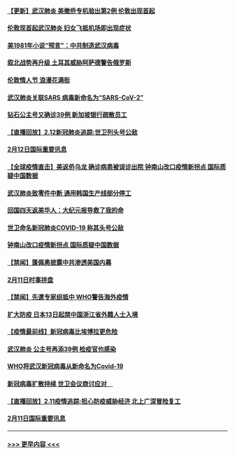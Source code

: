 #### [【更新】武汉肺炎 美撤侨专机验出第2例 伦敦出现首起](../pages/prog202/a102770740.md?t=02131111) 
#### [伦敦现首起武汉肺炎 妇女飞抵机场即出现症状](../pages/prog202/a102776031.md?t=02131111) 
#### [美1981年小说“预言”：中共制造武汉病毒](../pages/prog202/a102775980.md?t=02131111) 
#### [叙北战势再升级 土耳其威胁阿萨德警告俄罗斯](../pages/prog202/a102775904.md?t=02131111) 
#### [伦敦情人节 浪漫花满街](../pages/prog202/a102775786.md?t=02131111) 
#### [武汉肺炎关联SARS 病毒新命名为“SARS-CoV-2”](../pages/prog202/a102775719.md?t=02131111) 
#### [钻石公主号又确诊39例 新加坡银行疏散员工](../pages/prog202/a102775691.md?t=02131111) 
#### [【直播回放】2.12新冠肺炎追踪:世卫列头号公敌](../pages/prog202/a102775541.md?t=02131111) 
#### [2月12日国际重要讯息](../pages/prog202/a102775437.md?t=02131111) 
#### [【全球疫情直击】美返侨乌龙 确诊病患被误诊出院 钟南山改口疫情新拐点 国际质疑中国数据](../pages/prog202/a102775378.md?t=02131111) 
#### [武汉肺炎致零件中断 通用韩国生产线部分停工](../pages/prog202/a102775365.md?t=02131111) 
#### [回国四天返美华人：大纪元报导救了我的命](../pages/prog202/a102775342.md?t=02131111) 
#### [世卫命名新冠肺炎COVID-19 称其头号公敌](../pages/prog202/a102775196.md?t=02131111) 
#### [钟南山改口疫情新拐点 国际质疑中国数据](../pages/prog202/a102775178.md?t=02131111) 
#### [【禁闻】蓬佩奥披露中共渗透美国内幕](../pages/prog202/a102775129.md?t=02131111) 
#### [2月11日时事拼盘](../pages/prog202/a102775140.md?t=02131111) 
#### [【禁闻】先遣专家组抵中 WHO警告海外疫情](../pages/prog202/a102775112.md?t=02131111) 
#### [扩大防疫 日本13日起禁中国浙江省外籍人士入境](../pages/prog202/a102775051.md?t=02131111) 
#### [【疫情最前线】新冠病毒比埃博拉更危险](../pages/prog202/a102775043.md?t=02131111) 
#### [武汉肺炎 公主号再添39例 检疫官也感染](../pages/prog202/a102775031.md?t=02131111) 
#### [WHO将武汉新冠病毒从新命名为Covid-19](../pages/prog202/a102774891.md?t=02131111) 
#### [新冠病毒扩散持续 世卫会议商讨应对　](../pages/prog202/a102774850.md?t=02131111) 
#### [【直播回放】2.11疫情追踪:担心防疫威胁经济 北上广深冒险复工](../pages/prog202/a102774741.md?t=02131111) 
#### [2月11日国际重要讯息](../pages/prog202/a102774621.md?t=02131111) 

----
#### [ >>> 更早内容 <<< ](../indexes/prog202-earlier.md)
